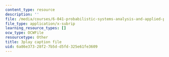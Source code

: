 ```yaml
---
content_type: resource
description: ''
file: /media/courses/6-041-probabilistic-systems-analysis-and-applied-probability-fall-2010/6a86e37328f27b5dd5fd325e61fe3609_TluTv5V0RmE.srt
file_type: application/x-subrip
learning_resource_types: []
ocw_type: OCWFile
resourcetype: Other
title: 3play caption file
uid: 6a86e373-28f2-7b5d-d5fd-325e61fe3609
---
```

